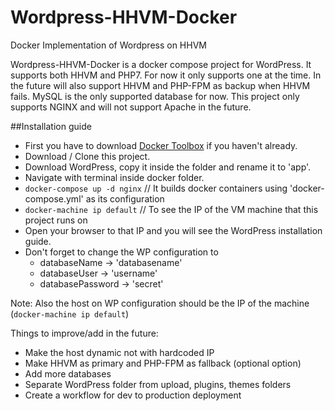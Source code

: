 # Wordpress-HHVM-Docker
Docker Implementation of Wordpress on HHVM

Wordpress-HHVM-Docker is a docker compose project for WordPress. It supports both HHVM and PHP7. For now it only supports one at the time. In the future will also support HHVM and PHP-FPM as backup when HHVM fails. MySQL is the only supported database for now. This project only supports NGINX and will not support Apache in the future.

##Installation guide

  - First you have to download [Docker Toolbox](https://www.docker.com/products/overview#/docker_toolbox) if you haven't already.
  - Download / Clone this project.
  - Download WordPress, copy it inside the folder and rename it to 'app'.
  - Navigate with terminal inside docker folder.
  - `docker-compose up -d nginx` // It builds docker containers using 'docker-compose.yml' as its configuration
  - `docker-machine ip default`  // To see the IP of the VM machine that this project runs on
  - Open your browser to that IP and you will see the WordPress installation guide.
  - Don't forget to change the WP configuration to
     - databaseName -> 'databasename'
     - databaseUser -> 'username'
     - databasePassword -> 'secret'

Note: Also the host on WP configuration should be the IP of the machine (`docker-machine ip default`)

Things to improve/add in the future:
  - Make the host dynamic not with hardcoded IP
  - Make HHVM as primary and PHP-FPM as fallback (optional option)
  - Add more databases
  - Separate WordPress folder from upload, plugins, themes folders
  - Create a workflow for dev to production deployment
